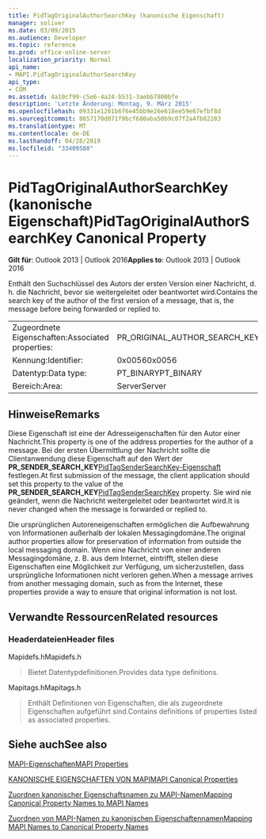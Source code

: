 ```yaml
---
title: PidTagOriginalAuthorSearchKey (kanonische Eigenschaft)
manager: soliver
ms.date: 03/09/2015
ms.audience: Developer
ms.topic: reference
ms.prod: office-online-server
localization_priority: Normal
api_name:
- MAPI.PidTagOriginalAuthorSearchKey
api_type:
- COM
ms.assetid: 4a10cf99-c5e6-4a24-b531-3aebb7800bfe
description: 'Letzte Änderung: Montag, 9. März 2015'
ms.openlocfilehash: 09331e1201b6f6e45bb9e26e618ee59e67efbf8d
ms.sourcegitcommit: 8657170d071f9bcf680aba50b9c07f2a4fb82283
ms.translationtype: MT
ms.contentlocale: de-DE
ms.lasthandoff: 04/28/2019
ms.locfileid: "33409580"
---
```

# <a name="pidtagoriginalauthorsearchkey-canonical-property"></a><span data-ttu-id="5a657-103">PidTagOriginalAuthorSearchKey (kanonische Eigenschaft)</span><span class="sxs-lookup"><span data-stu-id="5a657-103">PidTagOriginalAuthorSearchKey Canonical Property</span></span>

  
  
<span data-ttu-id="5a657-104">**Gilt für**: Outlook 2013 | Outlook 2016</span><span class="sxs-lookup"><span data-stu-id="5a657-104">**Applies to**: Outlook 2013 | Outlook 2016</span></span> 
  
<span data-ttu-id="5a657-105">Enthält den Suchschlüssel des Autors der ersten Version einer Nachricht, d. h. die Nachricht, bevor sie weitergeleitet oder beantwortet wird.</span><span class="sxs-lookup"><span data-stu-id="5a657-105">Contains the search key of the author of the first version of a message, that is, the message before being forwarded or replied to.</span></span>
  
|||
|:-----|:-----|
|<span data-ttu-id="5a657-106">Zugeordnete Eigenschaften:</span><span class="sxs-lookup"><span data-stu-id="5a657-106">Associated properties:</span></span>  <br/> |<span data-ttu-id="5a657-107">PR_ORIGINAL_AUTHOR_SEARCH_KEY</span><span class="sxs-lookup"><span data-stu-id="5a657-107">PR_ORIGINAL_AUTHOR_SEARCH_KEY</span></span>  <br/> |
|<span data-ttu-id="5a657-108">Kennung:</span><span class="sxs-lookup"><span data-stu-id="5a657-108">Identifier:</span></span>  <br/> |<span data-ttu-id="5a657-109">0x0056</span><span class="sxs-lookup"><span data-stu-id="5a657-109">0x0056</span></span>  <br/> |
|<span data-ttu-id="5a657-110">Datentyp:</span><span class="sxs-lookup"><span data-stu-id="5a657-110">Data type:</span></span>  <br/> |<span data-ttu-id="5a657-111">PT_BINARY</span><span class="sxs-lookup"><span data-stu-id="5a657-111">PT_BINARY</span></span>  <br/> |
|<span data-ttu-id="5a657-112">Bereich:</span><span class="sxs-lookup"><span data-stu-id="5a657-112">Area:</span></span>  <br/> |<span data-ttu-id="5a657-113">Server</span><span class="sxs-lookup"><span data-stu-id="5a657-113">Server</span></span>  <br/> |
   
## <a name="remarks"></a><span data-ttu-id="5a657-114">Hinweise</span><span class="sxs-lookup"><span data-stu-id="5a657-114">Remarks</span></span>

<span data-ttu-id="5a657-115">Diese Eigenschaft ist eine der Adresseigenschaften für den Autor einer Nachricht.</span><span class="sxs-lookup"><span data-stu-id="5a657-115">This property is one of the address properties for the author of a message.</span></span> <span data-ttu-id="5a657-116">Bei der ersten Übermittlung der Nachricht sollte die Clientanwendung diese Eigenschaft auf den Wert der **PR_SENDER_SEARCH_KEY**[PidTagSenderSearchKey-Eigenschaft](pidtagsendersearchkey-canonical-property.md) festlegen.</span><span class="sxs-lookup"><span data-stu-id="5a657-116">At first submission of the message, the client application should set this property to the value of the **PR_SENDER_SEARCH_KEY**[PidTagSenderSearchKey](pidtagsendersearchkey-canonical-property.md) property.</span></span> <span data-ttu-id="5a657-117">Sie wird nie geändert, wenn die Nachricht weitergeleitet oder beantwortet wird.</span><span class="sxs-lookup"><span data-stu-id="5a657-117">It is never changed when the message is forwarded or replied to.</span></span> 
  
<span data-ttu-id="5a657-118">Die ursprünglichen Autoreneigenschaften ermöglichen die Aufbewahrung von Informationen außerhalb der lokalen Messagingdomäne.</span><span class="sxs-lookup"><span data-stu-id="5a657-118">The original author properties allow for preservation of information from outside the local messaging domain.</span></span> <span data-ttu-id="5a657-119">Wenn eine Nachricht von einer anderen Messagingdomäne, z. B. aus dem Internet, eintrifft, stellen diese Eigenschaften eine Möglichkeit zur Verfügung, um sicherzustellen, dass ursprüngliche Informationen nicht verloren gehen.</span><span class="sxs-lookup"><span data-stu-id="5a657-119">When a message arrives from another messaging domain, such as from the Internet, these properties provide a way to ensure that original information is not lost.</span></span>
  
## <a name="related-resources"></a><span data-ttu-id="5a657-120">Verwandte Ressourcen</span><span class="sxs-lookup"><span data-stu-id="5a657-120">Related resources</span></span>

### <a name="header-files"></a><span data-ttu-id="5a657-121">Headerdateien</span><span class="sxs-lookup"><span data-stu-id="5a657-121">Header files</span></span>

<span data-ttu-id="5a657-122">Mapidefs.h</span><span class="sxs-lookup"><span data-stu-id="5a657-122">Mapidefs.h</span></span>
  
> <span data-ttu-id="5a657-123">Bietet Datentypdefinitionen.</span><span class="sxs-lookup"><span data-stu-id="5a657-123">Provides data type definitions.</span></span>
    
<span data-ttu-id="5a657-124">Mapitags.h</span><span class="sxs-lookup"><span data-stu-id="5a657-124">Mapitags.h</span></span>
  
> <span data-ttu-id="5a657-125">Enthält Definitionen von Eigenschaften, die als zugeordnete Eigenschaften aufgeführt sind.</span><span class="sxs-lookup"><span data-stu-id="5a657-125">Contains definitions of properties listed as associated properties.</span></span>
    
## <a name="see-also"></a><span data-ttu-id="5a657-126">Siehe auch</span><span class="sxs-lookup"><span data-stu-id="5a657-126">See also</span></span>



[<span data-ttu-id="5a657-127">MAPI-Eigenschaften</span><span class="sxs-lookup"><span data-stu-id="5a657-127">MAPI Properties</span></span>](mapi-properties.md)
  
[<span data-ttu-id="5a657-128">KANONISCHE EIGENSCHAFTEN VON MAPI</span><span class="sxs-lookup"><span data-stu-id="5a657-128">MAPI Canonical Properties</span></span>](mapi-canonical-properties.md)
  
[<span data-ttu-id="5a657-129">Zuordnen kanonischer Eigenschaftsnamen zu MAPI-Namen</span><span class="sxs-lookup"><span data-stu-id="5a657-129">Mapping Canonical Property Names to MAPI Names</span></span>](mapping-canonical-property-names-to-mapi-names.md)
  
[<span data-ttu-id="5a657-130">Zuordnen von MAPI-Namen zu kanonischen Eigenschaftennamen</span><span class="sxs-lookup"><span data-stu-id="5a657-130">Mapping MAPI Names to Canonical Property Names</span></span>](mapping-mapi-names-to-canonical-property-names.md)

